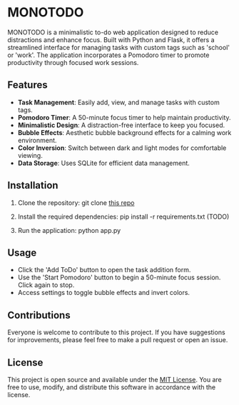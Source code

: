 # MONOTODO

MONOTODO is a minimalistic to-do web application designed to reduce distractions and enhance focus. Built with Python and Flask, it offers a streamlined interface for managing tasks with custom tags such as 'school' or 'work'. The application incorporates a Pomodoro timer to promote productivity through focused work sessions.

## Features

- **Task Management**: Easily add, view, and manage tasks with custom tags.
- **Pomodoro Timer**: A 50-minute focus timer to help maintain productivity.
- **Minimalistic Design**: A distraction-free interface to keep you focused.
- **Bubble Effects**: Aesthetic bubble background effects for a calming work environment.
- **Color Inversion**: Switch between dark and light modes for comfortable viewing.
- **Data Storage**: Uses SQLite for efficient data management.

## Installation

1. Clone the repository:
git clone [this repo](https://github.com/pibloob/python_todo.git)

2. Install the required dependencies:
pip install -r requirements.txt
(TODO)

3. Run the application:
python app.py

## Usage

- Click the 'Add ToDo' button to open the task addition form.
- Use the 'Start Pomodoro' button to begin a 50-minute focus session. Click again to stop.
- Access settings to toggle bubble effects and invert colors.

## Contributions

Everyone is welcome to contribute to this project. If you have suggestions for improvements, please feel free to make a pull request or open an issue. 

## License

This project is open source and available under the [MIT License](LICENSE.md). You are free to use, modify, and distribute this software in accordance with the license.